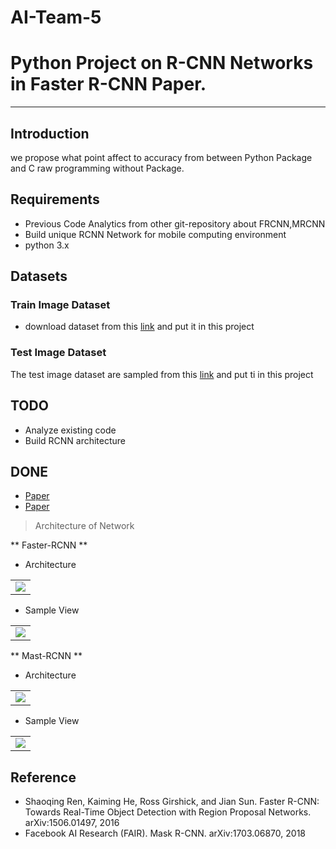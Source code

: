 # AI-Team-5
# Python Project on R-CNN Networks in Faster R-CNN Paper.
___
## Introduction
we propose what point affect to accuracy from between Python Package and C raw programming without Package.

## Requirements

- Previous Code Analytics from other git-repository about FRCNN,MRCNN
- Build unique RCNN Network for mobile computing environment
- python 3.x

## Datasets

### Train Image Dataset
- download dataset from this [link](https://www.cs.toronto.edu/~kriz/cifar.html) and put it in this project

### Test Image Dataset
The test image dataset are sampled from this [link](https://www.cs.toronto.edu/~kriz/cifar.html) and put ti in this project

## TODO
* Analyze existing code
* Build RCNN architecture

## DONE
* [Paper](https://arxiv.org/pdf/1506.01497)
* [Paper](https://arxiv.org/abs/1703.06870)


> Architecture of Network

 ** Faster-RCNN **

- Architecture
<table>
  <tr>
    <td>
     <img src="architecture_of_frcnn.PNG"/>
    </td>
  </tr>
</table>

- Sample View
<table>
  <tr>
    <td>
      <img src="sample_view_of_frcnn.PNG"/>
    </td>
  </tr>
</table>
  
  
 ** Mast-RCNN **

- Architecture
<table>
  <tr>
    <td>
     <img src="architecture_of_mrcnn.PNG"/>
    </td>
  </tr>
</table>

- Sample View
<table>
  <tr>
    <td>
      <img src="sample_view_of_mrcnn.PNG"/>
    </td>
  </tr>
</table>


## Reference
- Shaoqing Ren, Kaiming He, Ross Girshick, and Jian Sun. Faster R-CNN: Towards Real-Time Object
Detection with Region Proposal Networks. arXiv:1506.01497, 2016
- Facebook AI Research (FAIR). Mask R-CNN. arXiv:1703.06870, 2018
